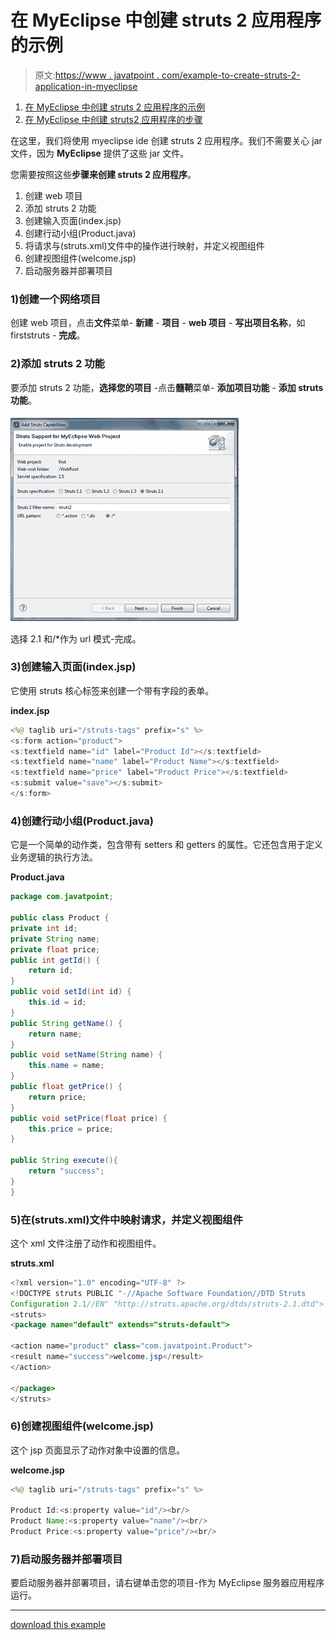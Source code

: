 # 在 MyEclipse 中创建 struts 2 应用程序的示例

> 原文:[https://www . javatpoint . com/example-to-create-struts-2-application-in-myeclipse](https://www.javatpoint.com/example-to-create-struts-2-application-in-myeclipse)

1.  [在 MyEclipse 中创建 struts 2 应用程序的示例](#)
2.  [在 MyEclipse 中创建 struts2 应用程序的步骤](#)

在这里，我们将使用 myeclipse ide 创建 struts 2 应用程序。我们不需要关心 jar 文件，因为 **MyEclipse** 提供了这些 jar 文件。

您需要按照这些**步骤来创建 struts 2 应用程序**。

1.  创建 web 项目
2.  添加 struts 2 功能
3.  创建输入页面(index.jsp)
4.  创建行动小组(Product.java)
5.  将请求与(struts.xml)文件中的操作进行映射，并定义视图组件
6.  创建视图组件(welcome.jsp)
7.  启动服务器并部署项目

### 1)创建一个网络项目

创建 web 项目，点击**文件**菜单- **新建** - **项目** - **web 项目** - **写出项目名称**，如 firststruts - **完成**。

### 2)添加 struts 2 功能

要添加 struts 2 功能，**选择您的项目** -点击**髓鞘**菜单- **添加项目功能** - **添加 struts 功能**。

![struts 2 with myeclipse ide](img/b4d68f70de6c81d37c2f38c79fd8dca8.png)

选择 2.1 和/*作为 url 模式-完成。

### 3)创建输入页面(index.jsp)

它使用 struts 核心标签来创建一个带有字段的表单。

**index.jsp**

```java
<%@ taglib uri="/struts-tags" prefix="s" %>
<s:form action="product">
<s:textfield name="id" label="Product Id"></s:textfield>
<s:textfield name="name" label="Product Name"></s:textfield>
<s:textfield name="price" label="Product Price"></s:textfield>
<s:submit value="save"></s:submit>
</s:form>

```

### 4)创建行动小组(Product.java)

它是一个简单的动作类，包含带有 setters 和 getters 的属性。它还包含用于定义业务逻辑的执行方法。

**Product.java**

```java
package com.javatpoint;

public class Product {
private int id;
private String name;
private float price;
public int getId() {
	return id;
}
public void setId(int id) {
	this.id = id;
}
public String getName() {
	return name;
}
public void setName(String name) {
	this.name = name;
}
public float getPrice() {
	return price;
}
public void setPrice(float price) {
	this.price = price;
}

public String execute(){
	return "success";
}
}

```

### 5)在(struts.xml)文件中映射请求，并定义视图组件

这个 xml 文件注册了动作和视图组件。

**struts.xml**

```java
<?xml version="1.0" encoding="UTF-8" ?>
<!DOCTYPE struts PUBLIC "-//Apache Software Foundation//DTD Struts
Configuration 2.1//EN" "http://struts.apache.org/dtds/struts-2.1.dtd">
<struts>
<package name="default" extends="struts-default">

<action name="product" class="com.javatpoint.Product">
<result name="success">welcome.jsp</result>
</action>

</package>
</struts>    

```

### 6)创建视图组件(welcome.jsp)

这个 jsp 页面显示了动作对象中设置的信息。

**welcome.jsp**

```java
<%@ taglib uri="/struts-tags" prefix="s" %>

Product Id:<s:property value="id"/><br/>
Product Name:<s:property value="name"/><br/>
Product Price:<s:property value="price"/><br/>

```

### 7)启动服务器并部署项目

要启动服务器并部署项目，请右键单击您的项目-作为 MyEclipse 服务器应用程序运行。

* * *

[download this example](https://static.javatpoint.com/src/st/stmyeclipse.zip)